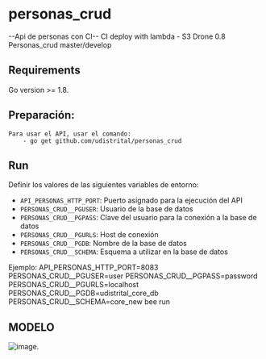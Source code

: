 # personas_crud

--Api de personas con CI--
CI deploy with lambda - S3
Drone 0.8 
Personas_crud master/develop

## Requirements
Go version >= 1.8.

## Preparación:
    Para usar el API, usar el comando:
        - go get github.com/udistrital/personas_crud

## Run

Definir los valores de las siguientes variables de entorno:

 - `API_PERSONAS_HTTP_PORT`: Puerto asignado para la ejecución del API
 - `PERSONAS_CRUD__PGUSER`: Usuario de la base de datos
 - `PERSONAS_CRUD__PGPASS`: Clave del usuario para la conexión a la base de datos  
 - `PERSONAS_CRUD__PGURLS`: Host de conexión
 - `PERSONAS_CRUD__PGDB`: Nombre de la base de datos
 - `PERSONAS_CRUD__SCHEMA`: Esquema a utilizar en la base de datos

Ejemplo: API_PERSONAS_HTTP_PORT=8083 PERSONAS_CRUD__PGUSER=user PERSONAS_CRUD__PGPASS=password PERSONAS_CRUD__PGURLS=localhost PERSONAS_CRUD__PGDB=udistrital_core_db PERSONAS_CRUD__SCHEMA=core_new bee run

## MODELO
![image](https://user-images.githubusercontent.com/14035745/42359402-4cd653f4-80a7-11e8-8b90-61e30a20bbaf.png).

